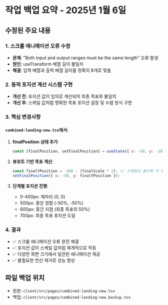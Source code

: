 # 작업 백업 요약 - 2025년 1월 6일

## 수정된 주요 내용

### 1. 스크롤 애니메이션 오류 수정
- **문제**: "Both input and output ranges must be the same length" 오류 발생
- **원인**: useTransform 배열 길이 불일치
- **해결**: 입력 배열과 출력 배열 길이를 정확히 8개로 맞춤

### 2. 동적 포지션 계산 시스템 구현
- **개선 전**: 포지션 값이 임의로 계산되어 최종 목표와 불일치
- **개선 후**: 스케일 값처럼 명확한 목표 포지션 설정 및 수렴 방식 구현

### 3. 핵심 변경사항

#### `combined-landing-new.tsx`에서:

1. **finalPosition 상태 추가**:
   ```javascript
   const [finalPosition, setFinalPosition] = useState({ x: -50, y: -200 });
   ```

2. **뷰포트 기반 목표 계산**:
   ```javascript
   const finalYPosition = -200 - (finalScale * 2); // 스케일이 클수록 더 위로
   setFinalPosition({ x: -50, y: finalYPosition });
   ```

3. **단계별 포지션 진행**:
   - 0-400px: 제자리 (0, 0)
   - 500px: 중앙 정렬 (-50%, -50%)
   - 600px: 중간 지점 (최종 목표의 50%)
   - 700px: 최종 목표 포지션 도달

### 4. 결과
- ✅ 스크롤 애니메이션 오류 완전 해결
- ✅ 포지션 값이 스케일 값처럼 체계적으로 작동
- ✅ 다양한 화면 크기에서 일관된 애니메이션 제공
- ✅ 불필요한 연산 제거로 성능 향상

## 파일 백업 위치
- 원본: `client/src/pages/combined-landing-new.tsx`
- 백업: `client/src/pages/combined-landing-new.backup.tsx`